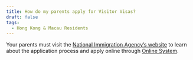 ```yaml
---
title: How do my parents apply for Visitor Visas?
draft: false
tags:
  - Hong Kong & Macau Residents
---
```

Your parents must visit the [National Immigration Agency’s website](https://www.immigration.gov.tw/5382/5385/7244/7250/7296/%E5%81%9C%E7%95%99/30159/) to learn about the application process and apply online through [Online System](https://coa.immigration.gov.tw/coa-frontend/overseas-honk-macao " to NIA Online System website").